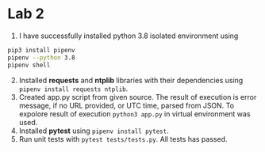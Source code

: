 # Lab 2
1. I have successfully installed python 3.8 isolated  environment using 
```bash
pip3 install pipenv 
pipenv --python 3.8
pipenv shell
```
2. Installed **requests** and **ntplib** libraries with their dependencies using `pipenv install requests ntplib`.
3. Created app.py script from given source. The result of execution is error message, if no URL provided, or UTC time, parsed from JSON. To expolore result of execution `python3 app.py` in virtual environment was used.
4. Installed **pytest** using `pipenv install pytest`.
5. Run unit tests with `pytest tests/tests.py`. All tests has passed.